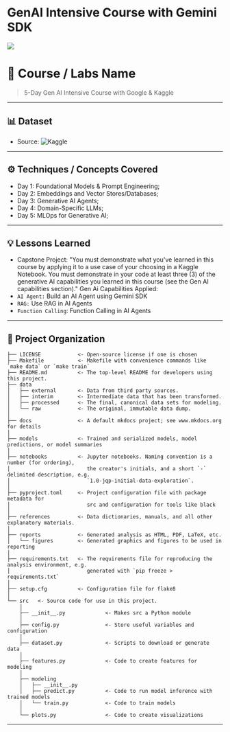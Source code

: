 # GenAI Intensive Course with Gemini SDK

<a target="_blank" href="https://cookiecutter-data-science.drivendata.org/">
    <img src="https://img.shields.io/badge/CCDS-Project%20template-328F97?logo=cookiecutter" />
</a>

# 📝 Course / Labs Name

> 5-Day Gen AI Intensive Course with Google & Kaggle

---

## 📊 Dataset

- Source: ![Kaggle](https://www.kaggle.com/learn-guide/5-day-genai)

---

## ⚙️ Techniques / Concepts Covered
- Day 1: Foundational Models & Prompt Engineering;
- Day 2: Embeddings and Vector Stores/Databases;
- Day 3: Generative AI Agents;
- Day 4: Domain-Specific LLMs;
- Day 5: MLOps for Generative AI;

---

## 💡 Lessons Learned

- Capstone Project:
"You must demonstrate what you've learned in this course by applying it to a use case of your choosing in a Kaggle Notebook. You must demonstrate in your code at least three (3) of the generative AI capabilities you learned in this course (see the Gen AI capabilities section)."
Gen Ai Capabilities Applied:
- `AI Agent:` Build an AI Agent using Gemini SDK
- `RAG:` Use RAG in AI Agents
- `Function Calling`: Function Calling in AI Agents


---

## 📁 Project Organization


```
├── LICENSE            <- Open-source license if one is chosen
├── Makefile           <- Makefile with convenience commands like `make data` or `make train`
├── README.md          <- The top-level README for developers using this project.
├── data
│   ├── external       <- Data from third party sources.
│   ├── interim        <- Intermediate data that has been transformed.
│   ├── processed      <- The final, canonical data sets for modeling.
│   └── raw            <- The original, immutable data dump.
│
├── docs               <- A default mkdocs project; see www.mkdocs.org for details
│
├── models             <- Trained and serialized models, model predictions, or model summaries
│
├── notebooks          <- Jupyter notebooks. Naming convention is a number (for ordering),
│                         the creator's initials, and a short `-` delimited description, e.g.
│                         `1.0-jqp-initial-data-exploration`.
│
├── pyproject.toml     <- Project configuration file with package metadata for 
│                         src and configuration for tools like black
│
├── references         <- Data dictionaries, manuals, and all other explanatory materials.
│
├── reports            <- Generated analysis as HTML, PDF, LaTeX, etc.
│   └── figures        <- Generated graphics and figures to be used in reporting
│
├── requirements.txt   <- The requirements file for reproducing the analysis environment, e.g.
│                         generated with `pip freeze > requirements.txt`
│
├── setup.cfg          <- Configuration file for flake8
│
└── src   <- Source code for use in this project.
    │
    ├── __init__.py             <- Makes src a Python module
    │
    ├── config.py               <- Store useful variables and configuration
    │
    ├── dataset.py              <- Scripts to download or generate data
    │
    ├── features.py             <- Code to create features for modeling
    │
    ├── modeling                
    │   ├── __init__.py 
    │   ├── predict.py          <- Code to run model inference with trained models          
    │   └── train.py            <- Code to train models
    │
    └── plots.py                <- Code to create visualizations
```

--------

